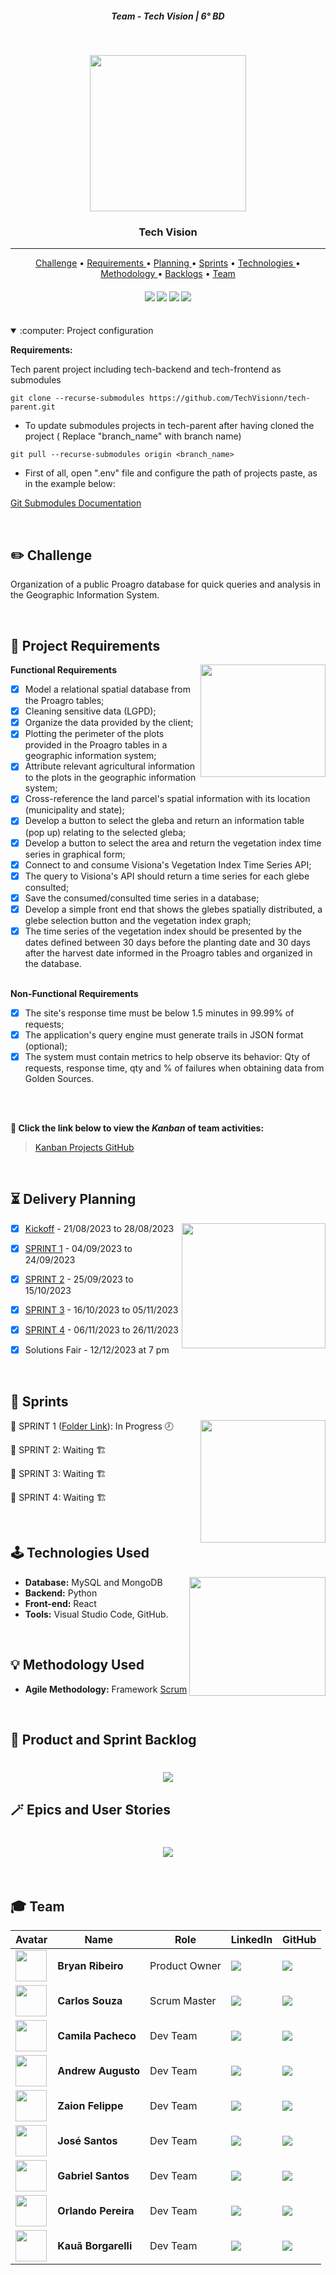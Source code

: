 <h5 align="center"> Team - Tech Vision | 6° BD </h5>

<br>

<p align="center">
<img src ="https://github.com/TechVisionn/tech-parent/blob/main/docs/Images/simbolo%20(sem%20fundo).png" width="250" height="250"/>
 </h3>
<p align="center">

<p align="center">
      <h3 align="center"> Tech Vision </h3>
<p align="center">

<hr>

<p align="center"> 
   <a href="#pencil2-challenge">Challenge</a> •
   <a href ="#dart-project-requirements"> Requirements </a> •
   <a href ="#hourglass_flowing_sand-delivery-planning"> Planning </a> •
   <a href="#date-sprints">Sprints</a> •
   <a href ="#joystick-technologies-used"> Technologies </a> •
   <a href ="#bulb-methodology-used"> Methodology </a> •
   <a href="#crystal_ball-product-and-sprint-backlog">Backlogs</a> •
   <a href="#mortar_board-team">Team</a>
</p>

<h4 align="center"> 
 <a href="https://www.python.org/"><img src = "https://img.shields.io/badge/python-3670A0?style=for-the-badge&logo=python&logoColor=ffdd54"/></a>
 <a href="https://react.dev/"><img src = "https://img.shields.io/badge/react-%2320232a.svg?style=for-the-badge&logo=react&logoColor=%2361DAFB"/></a>
 <a href="https://azure.microsoft.com/pt-br"><img src = "https://img.shields.io/badge/azure-%230072C6.svg?style=for-the-badge&logo=microsoftazure&logoColor=white"/></a>
 <a href="https://flask.palletsprojects.com/en/2.2.x/"><img src = "https://img.shields.io/badge/flask-%23000.svg?style=for-the-badge&logo=flask&logoColor=white"/></a>
</h4>

<br>

<details open><summary>:computer: Project configuration</summary>

**Requirements:**

Tech parent project including tech-backend and tech-frontend as submodules

```
git clone --recurse-submodules https://github.com/TechVisionn/tech-parent.git
```

- To update submodules projects in tech-parent after having cloned the project ( Replace "branch_name" with branch name)

```
git pull --recurse-submodules origin <branch_name>
```

- First of all, open ".env" file and configure the path of projects paste, as in the example below:

[Git Submodules Documentation](https://git-scm.com/book/en/v2/Git-Tools-Submodules)

</details>

<br>

## :pencil2: Challenge

Organization of a public Proagro database for quick queries and analysis in the Geographic Information System.

<br>

## :dart: Project Requirements

<img align="right" width="200" height="180" src="https://github.com/TechVisionn/tech-parent/blob/main/docs/Images/edicao.png">

**Functional Requirements**
  - [x] Model a relational spatial database from the Proagro tables;
  - [x] Cleaning sensitive data (LGPD);
  - [x] Organize the data provided by the client;
  - [x] Plotting the perimeter of the plots provided in the Proagro tables in a geographic information system;
  - [x] Attribute relevant agricultural information to the plots in the geographic information system;
  - [x] Cross-reference the land parcel's spatial information with its location (municipality and state);
  - [x] Develop a button to select the gleba and return an information table (pop up) relating to the selected gleba;
  - [x] Develop a button to select the area and return the vegetation index time series in graphical form;
  - [x] Connect to and consume Visiona's Vegetation Index Time Series API;
  - [x] The query to Visiona's API should return a time series for each glebe consulted;
  - [x] Save the consumed/consulted time series in a database;
  - [x] Develop a simple front end that shows the glebes spatially distributed, a glebe selection button and the vegetation index graph;
  - [x] The time series of the vegetation index should be presented by the dates defined between 30 days before the planting date and 30 days after the harvest date informed in the Proagro tables and organized in the database.<br><br>

**Non-Functional Requirements**
  - [x] The site's response time must be below 1.5 minutes in 99.99% of requests;
  - [x] The application's query engine must generate trails in JSON format (optional);
  - [x] The system must contain metrics to help observe its behavior: Qty of requests, response time, qty and % of failures when obtaining data from Golden Sources.<br><br>

<br>

**:link: Click the link below to view the *Kanban* of team activities:**
> [Kanban Projects GitHub](https://github.com/orgs/TechVisionn/projects/1)

<br>

## :hourglass_flowing_sand: Delivery Planning

<img align="right" width="230" height="200" src="https://github.com/TechVisionn/tech-parent/blob/main/docs/Images/calendario.png">

- [x] [Kickoff](https://github.com/TechVisionn/tech-parent/blob/main/docs/KickOff%20-%20Visiona.pdf) - 21/08/2023 to 28/08/2023

- [x] [SPRINT 1](https://github.com/TechVisionn/tech-parent/blob/main/sprints/sprint-1.md) - 04/09/2023 to 24/09/2023

- [x] [SPRINT 2]() - 25/09/2023 to 15/10/2023

- [x] [SPRINT 3]() - 16/10/2023 to 05/11/2023

- [x] [SPRINT 4]() - 06/11/2023 to 26/11/2023

- [x] Solutions Fair - 12/12/2023 at 7 pm

<br>

## :date: Sprints

<img align="right" width="200" height="196" src="https://github.com/TechVisionn/tech-parent/blob/main/docs/Images/app-de-apresentacao-de-slides.png">

🔖 SPRINT 1 ([Folder Link](https://github.com/TechVisionn/tech-parent/blob/main/sprints/sprint-1.md)): In Progress 🕗

🔖 SPRINT 2: Waiting 🏗️

🔖 SPRINT 3: Waiting 🏗️

🔖 SPRINT 4: Waiting 🏗️

<br>

## :joystick: Technologies Used

<img align="right" width="218" height="190" src="https://github.com/TechVisionn/tech-parent/blob/main/docs/Images/contracao-muscular.png">

* **Database:** MySQL and MongoDB
* **Backend:** Python
* **Front-end:** React
* **Tools:** Visual Studio Code, GitHub.

<br>

## :bulb: Methodology Used

* **Agile Methodology:** Framework [Scrum](https://www.scrum.org/)

<br>

<span id="backlogs">

## :crystal_ball: Product and Sprint Backlog

<h1 align="center"> <img src = "https://github.com/TechVisionn/tech-parent/blob/main/docs/Images/backlogs.png" /></h1>

## :magic_wand: Epics and User Stories

<h1 align="center"> <img src = "https://github.com/TechVisionn/tech-parent/blob/main/docs/Images/%C3%89picos%20e%20Hist%C3%B3rias.png" /></h1>

<br>

## :mortar_board: Team 

|Avatar|Name|Role|LinkedIn|GitHub|
| -------- |-------- |-------- |-------- |-------- |
<img src = "https://avatars.githubusercontent.com/u/70216549?v=4" height="50"/> |**Bryan Ribeiro**|Product Owner|[<img src="https://img.shields.io/badge/linkedin-%230077B5.svg?&style=for-the-badge&logo=linkedin&logoColor=white" />](https://www.linkedin.com/in/bryanrribeiro/)|[<img src="https://camo.githubusercontent.com/fbc3df79ffe1a99e482b154b29262ecbb10d6ee4ed22faa82683aa653d72c4e1/68747470733a2f2f696d672e736869656c64732e696f2f62616467652f4769744875622d3130303030303f7374796c653d666f722d7468652d6261646765266c6f676f3d676974687562266c6f676f436f6c6f723d7768697465" />](https://github.com/BryanRibeiro)
<img src = "https://avatars.githubusercontent.com/u/74521818?v=4" height="50"/> |**Carlos Souza**|Scrum Master|[<img src="https://img.shields.io/badge/linkedin-%230077B5.svg?&style=for-the-badge&logo=linkedin&logoColor=white" />](https://www.linkedin.com/in/carlos-fernando-souza-94aa074b/)|[<img src="https://camo.githubusercontent.com/fbc3df79ffe1a99e482b154b29262ecbb10d6ee4ed22faa82683aa653d72c4e1/68747470733a2f2f696d672e736869656c64732e696f2f62616467652f4769744875622d3130303030303f7374796c653d666f722d7468652d6261646765266c6f676f3d676974687562266c6f676f436f6c6f723d7768697465" />](https://github.com/CarlosSouza87)
<img src = "https://avatars.githubusercontent.com/u/64873345?v=4" height="50"/> |**Camila Pacheco**|Dev Team|[<img src="https://img.shields.io/badge/linkedin-%230077B5.svg?&style=for-the-badge&logo=linkedin&logoColor=white" />](https://www.linkedin.com/in/camilaffpacheco/)|[<img src="https://camo.githubusercontent.com/fbc3df79ffe1a99e482b154b29262ecbb10d6ee4ed22faa82683aa653d72c4e1/68747470733a2f2f696d672e736869656c64732e696f2f62616467652f4769744875622d3130303030303f7374796c653d666f722d7468652d6261646765266c6f676f3d676974687562266c6f676f436f6c6f723d7768697465" />](https://github.com/camilaffpacheco)
<img src = "https://avatars.githubusercontent.com/u/81338441?v=4" height="50"/> |**Andrew Augusto**|Dev Team|[<img src="https://img.shields.io/badge/linkedin-%230077B5.svg?&style=for-the-badge&logo=linkedin&logoColor=white" />](https://www.linkedin.com/in/andrew-augusto-778585127/)|[<img src="https://camo.githubusercontent.com/fbc3df79ffe1a99e482b154b29262ecbb10d6ee4ed22faa82683aa653d72c4e1/68747470733a2f2f696d672e736869656c64732e696f2f62616467652f4769744875622d3130303030303f7374796c653d666f722d7468652d6261646765266c6f676f3d676974687562266c6f676f436f6c6f723d7768697465" />](https://github.com/AndrewAugusto)
<img src = "https://avatars.githubusercontent.com/u/81268185?v=4" height="50"/> |**Zaion Felippe**|Dev Team|[<img src="https://img.shields.io/badge/linkedin-%230077B5.svg?&style=for-the-badge&logo=linkedin&logoColor=white" />](https://www.linkedin.com/in/zaion-gomes-b17657214/)|[<img src="https://camo.githubusercontent.com/fbc3df79ffe1a99e482b154b29262ecbb10d6ee4ed22faa82683aa653d72c4e1/68747470733a2f2f696d672e736869656c64732e696f2f62616467652f4769744875622d3130303030303f7374796c653d666f722d7468652d6261646765266c6f676f3d676974687562266c6f676f436f6c6f723d7768697465" />](https://github.com/ZaionKun)
<img src = "https://avatars.githubusercontent.com/u/80988756?v=4" height="50"/> |**José Santos**|Dev Team|[<img src="https://img.shields.io/badge/linkedin-%230077B5.svg?&style=for-the-badge&logo=linkedin&logoColor=white" />](https://www.linkedin.com/in/jos%C3%A9-maria-reis-dos-santos/)|[<img src="https://camo.githubusercontent.com/fbc3df79ffe1a99e482b154b29262ecbb10d6ee4ed22faa82683aa653d72c4e1/68747470733a2f2f696d672e736869656c64732e696f2f62616467652f4769744875622d3130303030303f7374796c653d666f722d7468652d6261646765266c6f676f3d676974687562266c6f676f436f6c6f723d7768697465" />](https://github.com/Jose-dos-santos)
<img src = "https://avatars.githubusercontent.com/u/48994698?v=4" height="50"/> |**Gabriel Santos**|Dev Team|[<img src="https://img.shields.io/badge/linkedin-%230077B5.svg?&style=for-the-badge&logo=linkedin&logoColor=white" />](https://www.linkedin.com/in/gabriel-santos-87922b170/)|[<img src="https://camo.githubusercontent.com/fbc3df79ffe1a99e482b154b29262ecbb10d6ee4ed22faa82683aa653d72c4e1/68747470733a2f2f696d672e736869656c64732e696f2f62616467652f4769744875622d3130303030303f7374796c653d666f722d7468652d6261646765266c6f676f3d676974687562266c6f676f436f6c6f723d7768697465" />](https://github.com/gabrieljssantos)
<img src = "https://avatars.githubusercontent.com/u/71853528?v=4" height="50"/> |**Orlando Pereira**|Dev Team|[<img src="https://img.shields.io/badge/linkedin-%230077B5.svg?&style=for-the-badge&logo=linkedin&logoColor=white" />](https://www.linkedin.com/in/orlando-pereira-a09ba9214/)|[<img src="https://camo.githubusercontent.com/fbc3df79ffe1a99e482b154b29262ecbb10d6ee4ed22faa82683aa653d72c4e1/68747470733a2f2f696d672e736869656c64732e696f2f62616467652f4769744875622d3130303030303f7374796c653d666f722d7468652d6261646765266c6f676f3d676974687562266c6f676f436f6c6f723d7768697465" />](https://github.com/Orlandi-a11)
<img src = "https://avatars.githubusercontent.com/u/79945984?v=4" height="50"/> |**Kauã Borgarelli**|Dev Team|[<img src="https://img.shields.io/badge/linkedin-%230077B5.svg?&style=for-the-badge&logo=linkedin&logoColor=white" />](https://www.linkedin.com/in/kau%C3%A3-borgarelli-5bb67220a/)|[<img src="https://camo.githubusercontent.com/fbc3df79ffe1a99e482b154b29262ecbb10d6ee4ed22faa82683aa653d72c4e1/68747470733a2f2f696d672e736869656c64732e696f2f62616467652f4769744875622d3130303030303f7374796c653d666f722d7468652d6261646765266c6f676f3d676974687562266c6f676f436f6c6f723d7768697465" />](https://github.com/Borgarelli)

<br>


